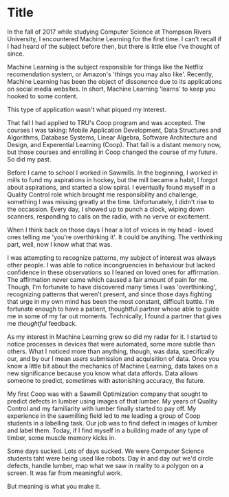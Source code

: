 # Title

In the fall of 2017 while studying Computer Science at Thompson Rivers University, I encountered Machine Learning for the first time. I can't recall if I had heard of the subject before then, but there is little else I've thought of since.

Machine Learning is the subject responsible for things like the Netflix recomendation system, or Amazon's 'things you may also like'. Recently, Machine Learning has been the object of dissonence due to its applications on social media websites. In short, Machine Learning 'learns' to keep you hooked to some content.

This type of application wasn't what piqued my interest.

That fall I had applied to TRU's Coop program and was accepted. The courses I was taking: Mobile Application Development, Data Structures and Algorithms, Database Systems, Linear Algebra, Software Architecture and Design, and Experential Learning (Coop). That fall is a distant memory now, but those courses and enrolling in Coop changed the course of my future. So did my past.

Before I came to school I worked in Sawmills. In the beginning, I worked in mills to fund my aspirations in hockey, but the mill became a habit, I forgot about aspirations, and started a slow spiral. I eventually found myself in a Quality Control role which brought me responsibility and challenge, something I was missing greatly at the time. Unfortunately, I didn't rise to the occassion. Every day, I showed up to punch a clock, wiping down scanners, responding to calls on the radio, with no verve or excitement.

When I think back on those days I hear a lot of voices in my head - loved ones telling me 'you're overthinking it'. It could be anything. The verthinking part, well, now I know what that was.

I was attempting to recognize patterns, my subject of interest was always other people. I was able to notice incongruencies in behaviour but lacked confidence in these observations so I leaned on loved ones for affirmation. The affirmation never came which caused a fair amount of pain for me. Though, I'm fortunate to have discovered many times I was 'overthinking', recognizing patterns that weren't present, and since those days fighting that urge in my own mind has been the most constant, difficult battle. I'm fortunate enough to have a patient, thoughtful partner whose able to guide me in some of my far out moments. Technically, I found a partner that gives me _thoughtful_ feedback.

As my interest in Machine Learning grew so did my radar for it. I started to notice processes in devices that were automated, some more subtle than others. What I noticed more than anything, though, was data, specifically our, and by our I mean _users_ submission and acquisition of data. Once you know a little bit about the mechanics of Machine Learning, data takes on a new significance because you know what data affords. Data allows someone to predict, sometimes with astonishing accuracy, the future.

My first Coop was with a Sawmill Optimization company that sought to predict defects in lumber using images of that lumber. My years of Quality Control and my familiarity with lumber finally started to pay off. My experience in the sawmilling field led to me leading a group of Coop students in a labelling task. Our job was to find defect in images of lumber and label them. Today, if I find myself in a building made of any type of timber, some muscle memory kicks in.

Some days sucked. Lots of days sucked. We were Computer Science students taht were being used like robots. Day in and day out we'd circle defects, handle lumber, map what we saw in reality to a polygon on a screen. It was far from meaningful work.

But meaning is what you make it.